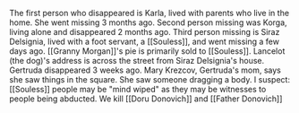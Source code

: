 The first person who disappeared is Karla, lived with parents who live in the home. She went missing 3 months ago. Second person missing was Korga, living alone and disappeared 2 months ago. Third person missing is Siraz Delsignia, lived with a foot servant, a [[Souless]], and went missing a few days ago. [[Granny Morgan]]'s pie is primarily sold to [[Souless]]. Lancelot (the dog)'s address is across the street from Siraz Delsignia's house. Gertruda disappeared 3 weeks ago. Mary Krezcov, Gertruda's mom, says she saw things in the square. She saw someone dragging a body. I suspect: [[Souless]] people may be "mind wiped" as they may be witnesses to people being abducted. We kill [[Doru Donovich]] and [[Father Donovich]]